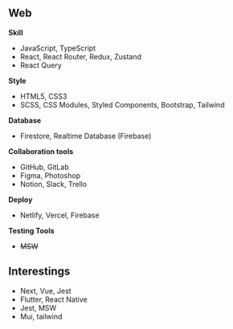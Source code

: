 ## Web
**Skill**
<br />
- JavaScript, TypeScript
- React, React Router, Redux, Zustand
- React Query

**Style**
<br />
- HTML5, CSS3
- SCSS, CSS Modules, Styled Components, Bootstrap, Tailwind

**Database**
<br />
- Firestore, Realtime Database (Firebase)

**Collaboration tools**
<br />
- GitHub, GitLab
- Figma, Photoshop
- Notion, Slack, Trello

**Deploy**
<br />
- Netlify, Vercel, Firebase

**Testing Tools**
<br />
- ~~MSW~~


## Interestings
- Next, Vue, Jest
- Flutter, React Native
- Jest, MSW
- Mui, tailwind
  

<!--
**laurenCho9/laurenCho9** is a ✨ _special_ ✨ repository because its `README.md` (this file) appears on your GitHub profile.

Here are some ideas to get you started:

- 🔭 I’m currently working on ...
- 🌱 I’m currently learning ...
- 👯 I’m looking to collaborate on ...
- 🤔 I’m looking for help with ...
- 💬 Ask me about ...
- 📫 How to reach me: ...
- 😄 Pronouns: ...
- ⚡ Fun fact: ...
-->
